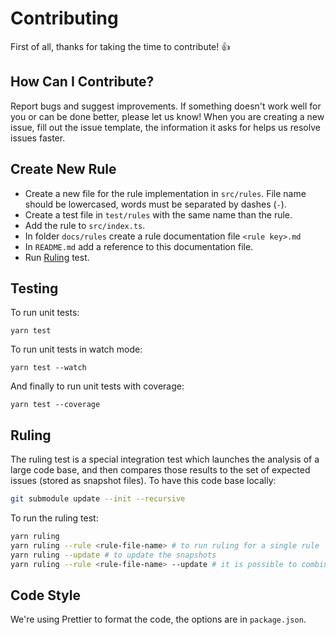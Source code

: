 # Contributing

First of all, thanks for taking the time to contribute! :+1:

## How Can I Contribute?

Report bugs and suggest improvements. If something doesn't work well for you or can be done better, please let us know! When you are creating a new issue, fill out the issue template, the information it asks for helps us resolve issues faster.

## Create New Rule

* Create a new file for the rule implementation in `src/rules`. File name should be lowercased, words must be separated by dashes (`-`).
* Create a test file in `test/rules` with the same name than the rule.
* Add the rule to `src/index.ts`.
* In folder `docs/rules` create a rule documentation file `<rule key>.md`
* In `README.md` add a reference to this documentation file.
* Run [Ruling](#ruling) test.

## Testing

To run unit tests:

```
yarn test
```

To run unit tests in watch mode:

```
yarn test --watch
```

And finally to run unit tests with coverage:

```
yarn test --coverage
```

## <a name="ruling"></a>Ruling

The ruling test is a special integration test which launches the analysis of a large code base,
and then compares those results to the set of expected issues (stored as snapshot files).
To have this code base locally:

```sh
git submodule update --init --recursive
```

To run the ruling test:

```sh
yarn ruling
yarn ruling --rule <rule-file-name> # to run ruling for a single rule
yarn ruling --update # to update the snapshots
yarn ruling --rule <rule-file-name> --update # it is possible to combine both options
```

## Code Style

We're using Prettier to format the code, the options are in `package.json`.
